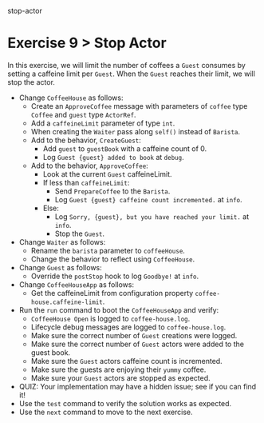 stop-actor

# Exercise 9 > Stop Actor

In this exercise, we will limit the number of coffees a `Guest` consumes by setting a caffeine limit per `Guest`. When the `Guest` reaches their limit, we will stop the actor.

- Change `CoffeeHouse` as follows:
    - Create an `ApproveCoffee` message with parameters of `coffee` type `Coffee` and `guest` type `ActorRef`.
    - Add a `caffeineLimit` parameter of type `int`.
    - When creating the `Waiter` pass along `self()` instead of `Barista`.
    - Add to the behavior, `CreateGuest`:
        - Add `guest` to `guestBook` with a caffeine count of 0.
        - Log `Guest {guest} added to book` at `debug`.
    - Add to the behavior, `ApproveCoffee`:
        - Look at the current `Guest` caffeineLimit.
        - If less than `caffeineLimit`:
            - Send `PrepareCoffee` to the `Barista`.
            - Log `Guest {guest} caffeine count incremented.` at `info`.
        - Else:
            - Log `Sorry, {guest}, but you have reached your limit.` at `info`.
            - Stop the `Guest`.
- Change `Waiter` as follows:
    - Rename the `barista` parameter to `coffeeHouse`.
    - Change the behavior to reflect using `CoffeeHouse`.
- Change `Guest` as follows:
    - Override the `postStop` hook to log `Goodbye!` at `info`.
- Change `CoffeeHouseApp` as follows:
    - Get the caffeineLimit from configuration property `coffee-house.caffeine-limit`.
- Run the `run` command to boot the `CoffeeHouseApp` and verify:
    - `CoffeeHouse Open` is logged to `coffee-house.log`.
    - Lifecycle debug messages are logged to `coffee-house.log`.
    - Make sure the correct number of `Guest` creations were logged.
    - Make sure the correct number of `Guest` actors were added to the guest book.
    - Make sure the `Guest` actors caffeine count is incremented.
    - Make sure the guests are enjoying their `yummy` coffee.
    - Make sure your `Guest` actors are stopped as expected.
- QUIZ: Your implementation may have a hidden issue; see if you can find it!
- Use the `test` command to verify the solution works as expected.
- Use the `next` command to move to the next exercise.